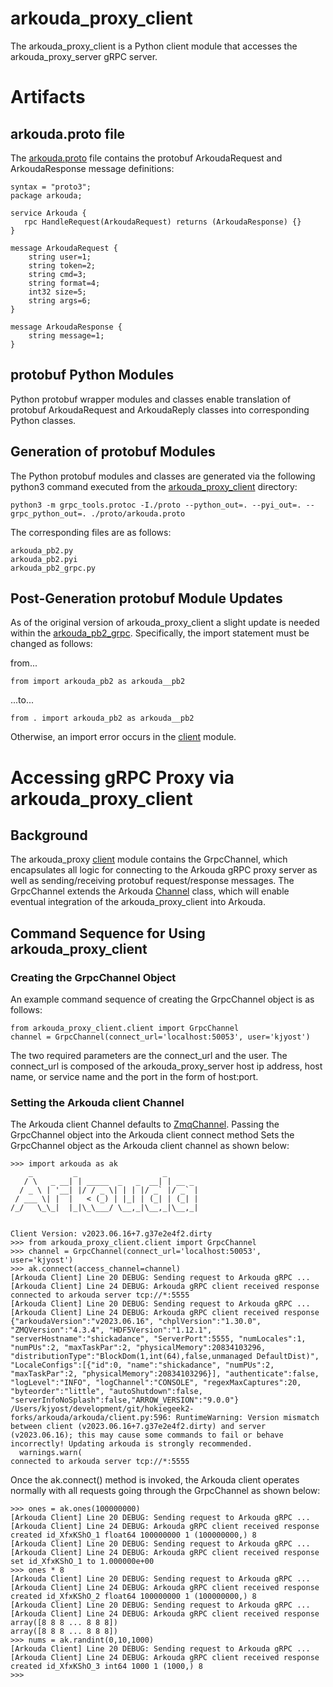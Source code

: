 # arkouda\_proxy\_client

The arkouda\_proxy\_client is a Python client module that accesses the arkouda\_proxy\_server gRPC server.

# Artifacts

## arkouda.proto file

The [arkouda.proto](proto/arkouda.proto) file contains the protobuf ArkoudaRequest and ArkoudaResponse message definitions:

```
syntax = "proto3";
package arkouda;

service Arkouda {
   rpc HandleRequest(ArkoudaRequest) returns (ArkoudaResponse) {}
}

message ArkoudaRequest {
    string user=1;
    string token=2;
    string cmd=3;
    string format=4;
    int32 size=5;
    string args=6;
}

message ArkoudaResponse {
    string message=1;
}
```

## protobuf Python Modules

Python protobuf wrapper modules and classes enable translation of protobuf ArkoudaRequest and ArkoudaReply classes into corresponding Python classes.

## Generation of protobuf Modules

The Python protobuf modules and classes are generated via the following python3 command executed from the [arkouda\_proxy\_client](arkouda_proxy_client) directory:

```
python3 -m grpc_tools.protoc -I./proto --python_out=. --pyi_out=. --grpc_python_out=. ./proto/arkouda.proto
```

The corresponding files are as follows:

```
arkouda_pb2.py
arkouda_pb2.pyi
arkouda_pb2_grpc.py
```

## Post-Generation protobuf Module Updates

As of the original version of arkouda\_proxy\_client a slight update is needed within the [arkouda_pb2_grpc](./arkouda_proxy_client/arkouda_pb2_grpc.py). Specifically, the import statement must be changed as follows:

from...

```
from import arkouda_pb2 as arkouda__pb2
```
...to...

```
from . import arkouda_pb2 as arkouda__pb2
```

Otherwise, an import error occurs in the [client](arkouda_proxy_client) module. 


# Accessing gRPC Proxy via arkouda_proxy_client

## Background

The arkouda_proxy [client](arkouda_proxy_client) module contains the GrpcChannel, which encapsulates all logic for connecting to the Arkouda gRPC proxy server as well as sending/receiving protobuf request/response messages. The GrpcChannel extends the Arkouda [Channel](https://github.com/Bears-R-Us/arkouda/blob/c5eb42f48c0f91e389b09d808f9d33e315975421/arkouda/client.py#L150) class, which will enable eventual integration of the arkouda_proxy_client into Arkouda.

## Command Sequence for Using arkouda\_proxy\_client

### Creating the GrpcChannel Object

An example command sequence of creating the GrpcChannel object is as follows: 

```
from arkouda_proxy_client.client import GrpcChannel
channel = GrpcChannel(connect_url='localhost:50053', user='kjyost')
```

The two required parameters are the connect_url and the user. The connect_url is composed of the arkouda_proxy_server host ip address, host name, or service name and the port in the form of host:port. 

### Setting the Arkouda client Channel

The Arkouda client Channel defaults to [ZmqChannel](https://github.com/Bears-R-Us/arkouda/blob/c5eb42f48c0f91e389b09d808f9d33e315975421/arkouda/client.py#L360). Passing the GrpcChannel object into the Arkouda client connect method Sets the GrpcChannel object as the Arkouda client channel as shown below:

```
>>> import arkouda as ak
    _         _                   _       
   / \   _ __| | _____  _   _  __| | __ _ 
  / _ \ | '__| |/ / _ \| | | |/ _` |/ _` |
 / ___ \| |  |   < (_) | |_| | (_| | (_| |
/_/   \_\_|  |_|\_\___/ \__,_|\__,_|\__,_|
                                          

Client Version: v2023.06.16+7.g37e2e4f2.dirty
>>> from arkouda_proxy_client.client import GrpcChannel
>>> channel = GrpcChannel(connect_url='localhost:50053', user='kjyost')
>>> ak.connect(access_channel=channel)
[Arkouda Client] Line 20 DEBUG: Sending request to Arkouda gRPC ...
[Arkouda Client] Line 24 DEBUG: Arkouda gRPC client received response connected to arkouda server tcp://*:5555
[Arkouda Client] Line 20 DEBUG: Sending request to Arkouda gRPC ...
[Arkouda Client] Line 24 DEBUG: Arkouda gRPC client received response {"arkoudaVersion":"v2023.06.16", "chplVersion":"1.30.0", "ZMQVersion":"4.3.4", "HDF5Version":"1.12.1", "serverHostname":"shickadance", "ServerPort":5555, "numLocales":1, "numPUs":2, "maxTaskPar":2, "physicalMemory":20834103296, "distributionType":"BlockDom(1,int(64),false,unmanaged DefaultDist)", "LocaleConfigs":[{"id":0, "name":"shickadance", "numPUs":2, "maxTaskPar":2, "physicalMemory":20834103296}], "authenticate":false, "logLevel":"INFO", "logChannel":"CONSOLE", "regexMaxCaptures":20, "byteorder":"little", "autoShutdown":false, "serverInfoNoSplash":false,"ARROW_VERSION":"9.0.0"}
/Users/kjyost/development/git/hokiegeek2-forks/arkouda/arkouda/client.py:596: RuntimeWarning: Version mismatch between client (v2023.06.16+7.g37e2e4f2.dirty) and server (v2023.06.16); this may cause some commands to fail or behave incorrectly! Updating arkouda is strongly recommended.
  warnings.warn(
connected to arkouda server tcp://*:5555
```

Once the ak.connect() method is invoked, the Arkouda client operates normally with all requests going through the GrpcChannel as shown below:

```
>>> ones = ak.ones(100000000)
[Arkouda Client] Line 20 DEBUG: Sending request to Arkouda gRPC ...
[Arkouda Client] Line 24 DEBUG: Arkouda gRPC client received response created id_XfxKShO_1 float64 100000000 1 (100000000,) 8
[Arkouda Client] Line 20 DEBUG: Sending request to Arkouda gRPC ...
[Arkouda Client] Line 24 DEBUG: Arkouda gRPC client received response set id_XfxKShO_1 to 1.000000e+00
>>> ones * 8
[Arkouda Client] Line 20 DEBUG: Sending request to Arkouda gRPC ...
[Arkouda Client] Line 24 DEBUG: Arkouda gRPC client received response created id_XfxKShO_2 float64 100000000 1 (100000000,) 8
[Arkouda Client] Line 20 DEBUG: Sending request to Arkouda gRPC ...
[Arkouda Client] Line 24 DEBUG: Arkouda gRPC client received response array([8 8 8 ... 8 8 8])
array([8 8 8 ... 8 8 8])
>>> nums = ak.randint(0,10,1000)
[Arkouda Client] Line 20 DEBUG: Sending request to Arkouda gRPC ...
[Arkouda Client] Line 24 DEBUG: Arkouda gRPC client received response created id_XfxKShO_3 int64 1000 1 (1000,) 8
>>> 

```